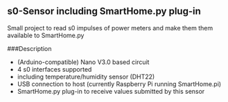 s0-Sensor including SmartHome.py plug-in
----------------------------------------

Small project to read s0 impulses of power meters and make them them available to SmartHome.py 

###Description

* (Arduino-compatible) Nano V3.0 based circuit
* 4 s0 interfaces supported
* including temperature/humidity sensor (DHT22)
* USB connection to host (currently Raspberry Pi running SmartHome.pi)
* SmartHome.py plug-in to receive values submitted by this sensor
